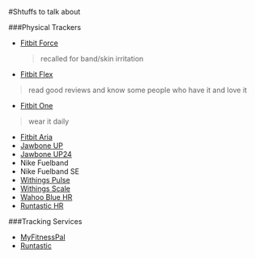 #Shtuffs to talk about

###Physical Trackers
*  [Fitbit Force](https://www.fitbit.com/force)
	>recalled for band/skin irritation
	
*  [Fitbit Flex](https://www.fitbit.com/flex)
>read good reviews and know some people who have it and love it
*  [Fitbit One](https://www.fitbit.com/one)
>wear it daily
*  [Fitbit Aria](https://www.fitbit.com/aria)
*  [Jawbone UP](https://jawbone.com/up#up)
*  [Jawbone UP24](https://jawbone.com/up#up24)
*  Nike Fuelband
*  Nike Fuelband SE
*  [Withings Pulse](http://vitrine.withings.com/us/withings-pulse.html)
*  [Withings Scale](http://vitrine.withings.com/us/solutions/weight-management.html)
*  [Wahoo Blue HR](http://www.wahoofitness.com/wahoo-blue-hr-heart-rate-strap.html)
*  [Runtastic HR](http://www.amazon.com/gp/product/B00B84JQSE/)

###Tracking Services
*  [MyFitnessPal](http://www.myfitnesspal.com)
*  [Runtastic](https://www.runtastic.com)